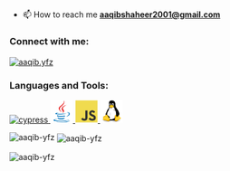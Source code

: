 


- 📫 How to reach me **aaqibshaheer2001@gmail.com**

<h3 align="left">Connect with me:</h3>
<p align="left">
<a href="https://instagram.com/aaqib.yfz" target="blank"><img align="center" src="https://raw.githubusercontent.com/rahuldkjain/github-profile-readme-generator/master/src/images/icons/Social/instagram.svg" alt="aaqib.yfz" height="30" width="40" /></a>
</p>

<h3 align="left">Languages and Tools:</h3>
<p align="left"> <a href="https://www.cypress.io" target="_blank" rel="noreferrer"> <img src="https://raw.githubusercontent.com/simple-icons/simple-icons/6e46ec1fc23b60c8fd0d2f2ff46db82e16dbd75f/icons/cypress.svg" alt="cypress" width="40" height="40"/> </a> <a href="https://www.java.com" target="_blank" rel="noreferrer"> <img src="https://raw.githubusercontent.com/devicons/devicon/master/icons/java/java-original.svg" alt="java" width="40" height="40"/> </a> <a href="https://developer.mozilla.org/en-US/docs/Web/JavaScript" target="_blank" rel="noreferrer"> <img src="https://raw.githubusercontent.com/devicons/devicon/master/icons/javascript/javascript-original.svg" alt="javascript" width="40" height="40"/> </a> <a href="https://www.linux.org/" target="_blank" rel="noreferrer"> <img src="https://raw.githubusercontent.com/devicons/devicon/master/icons/linux/linux-original.svg" alt="linux" width="40" height="40"/> </a> </p>


<p><img align="left" src="https://github-readme-stats.vercel.app/api/top-langs?username=aaqib-yfz&show_icons=true&locale=en&layout=compact" alt="aaqib-yfz" /></p>

<p>&nbsp;<img align="center" src="https://github-readme-stats.vercel.app/api?username=aaqib-yfz&show_icons=true&locale=en" alt="aaqib-yfz" /></p>

<p><img align="center" src="https://github-readme-streak-stats.herokuapp.com/?user=aaqib-yfz&" alt="aaqib-yfz" /></p>

